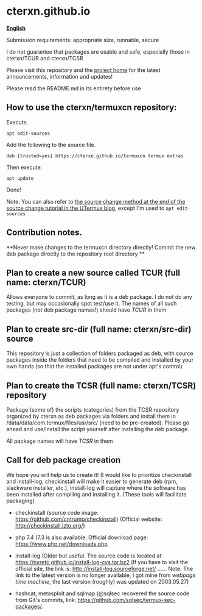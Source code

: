 # cterxn.github.io

**[English](https://github.com/cterxn/cterxn.github.io/blob/main/README_EN.md)**    

Submission requirements: appropriate size, runnable, secure

I do not guarantee that packages are usable and safe, especially those in cterxn/TCUR and cterxn/TCSR

Please visit this repository and the [project home](https://cterxn.github.io) for the latest announcements, information and updates!

Please read the README.md in its entirety before use

## How to use the cterxn/termuxcn repository:

Execute.

`
apt edit-sources
`

Add the following to the source file.

`
deb [trusted=yes] https://cterxn.github.io/termuxcn termux extras
`

Then execute.

`
apt update
`

Done!

Note: You can also refer to [the source change method at the end of the source change tutorial in the UTermux blog](https://blog.utermux.dev/ut/changerepo.html#cterxn), except I'm used to `apt edit-sources`

## Contribution notes.

**Never make changes to the termuxcn directory directly! Commit the new deb package directly to the repository root directory **



## Plan to create a new source called TCUR (full name: cterxn/TCUR)

Allows everyone to commit, as long as it is a deb package. I do not do any testing, but may occasionally spot test/use it. The names of all such packages (not deb package names!) should have *TCUR* in them

## Plan to create src-dir (full name: cterxn/src-dir) source

This repository is just a collection of folders packaged as deb, with source packages inside the folders that need to be compiled and installed by your own hands (so that the installed packages are not under apt's control)

## Plan to create the TCSR (full name: cterxn/TCSR) repository

Package (some of) the scripts (categories) from the TCSR repository organized by cterxn as deb packages via folders and install them in /data/data/com.termux/files/usr/src/ (need to be pre-created). Please go ahead and use/install the script yourself after installing the deb package.

All package names will have *TCSR* in them

## Call for deb package creation

We hope you will help us to create it! (I would like to prioritize checkinstall and install-log, checkinstall will make it easier to generate deb (rpm, slackware installer, etc.), install-log will capture where the software has been installed after compiling and installing it. (These tools will facilitate packaging)

* checkinstall (source code image: https://github.com/cntrump/checkinstall)
(Official website: http://checkinstall.izto.org/)

* php 7.4 (7.3 is also available. Official download page: https://www.php.net/downloads.php

* install-log (Older but useful. The source code is located at https://nxretc.github.io/install-log-cvs.tar.bz2
(If you have to visit the official site, the link is: http://install-log.sourceforge.net/
...... Note: The link to the latest version is no longer available, I got mine from *webpage time machine*, the last version (roughly) was updated on 2003.05.27)

* hashcat, metasploit and sqlmap (@sqlsec recovered the source code from Git's commits, link: https://github.com/sqlsec/termux-sec-packages/.

